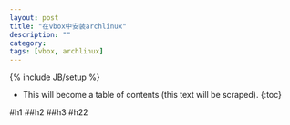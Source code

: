 ```yaml
---
layout: post
title: "在vbox中安装archlinux"
description: ""
category: 
tags: [vbox, archlinux]
---
```

{% include JB/setup %}

* This will become a table of contents (this text will be scraped).
{:toc}

#h1
##h2
##h3
#h22
